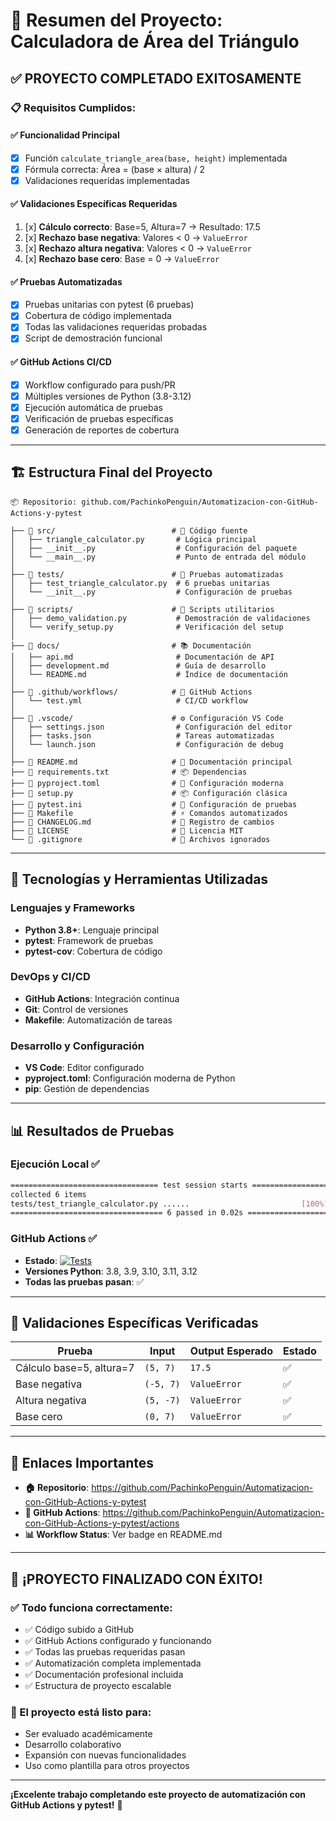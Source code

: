 # 🎯 Resumen del Proyecto: Calculadora de Área del Triángulo

## ✅ **PROYECTO COMPLETADO EXITOSAMENTE**

### 📋 **Requisitos Cumplidos:**

#### ✅ **Funcionalidad Principal**
- [x] Función `calculate_triangle_area(base, height)` implementada
- [x] Fórmula correcta: Área = (base × altura) / 2
- [x] Validaciones requeridas implementadas

#### ✅ **Validaciones Específicas Requeridas**
1. [x] **Cálculo correcto**: Base=5, Altura=7 → Resultado: 17.5
2. [x] **Rechazo base negativa**: Valores < 0 → `ValueError`
3. [x] **Rechazo altura negativa**: Valores < 0 → `ValueError`  
4. [x] **Rechazo base cero**: Base = 0 → `ValueError`

#### ✅ **Pruebas Automatizadas**
- [x] Pruebas unitarias con pytest (6 pruebas)
- [x] Cobertura de código implementada
- [x] Todas las validaciones requeridas probadas
- [x] Script de demostración funcional

#### ✅ **GitHub Actions CI/CD**
- [x] Workflow configurado para push/PR
- [x] Múltiples versiones de Python (3.8-3.12)
- [x] Ejecución automática de pruebas
- [x] Verificación de pruebas específicas
- [x] Generación de reportes de cobertura

---

## 🏗️ **Estructura Final del Proyecto**

```
📦 Repositorio: github.com/PachinkoPenguin/Automatizacion-con-GitHub-Actions-y-pytest

├── 📁 src/                          # 🐍 Código fuente
│   ├── triangle_calculator.py       # Lógica principal
│   ├── __init__.py                  # Configuración del paquete
│   └── __main__.py                  # Punto de entrada del módulo
│
├── 📁 tests/                        # 🧪 Pruebas automatizadas
│   ├── test_triangle_calculator.py  # 6 pruebas unitarias
│   └── __init__.py                  # Configuración de pruebas
│
├── 📁 scripts/                      # 🔧 Scripts utilitarios
│   ├── demo_validation.py           # Demostración de validaciones
│   └── verify_setup.py              # Verificación del setup
│
├── 📁 docs/                         # 📚 Documentación
│   ├── api.md                       # Documentación de API
│   ├── development.md               # Guía de desarrollo
│   └── README.md                    # Índice de documentación
│
├── 📁 .github/workflows/            # 🚀 GitHub Actions
│   └── test.yml                     # CI/CD workflow
│
├── 📁 .vscode/                      # ⚙️ Configuración VS Code
│   ├── settings.json                # Configuración del editor
│   ├── tasks.json                   # Tareas automatizadas
│   └── launch.json                  # Configuración de debug
│
├── 📄 README.md                     # 📖 Documentación principal
├── 📄 requirements.txt              # 📦 Dependencias
├── 📄 pyproject.toml                # 🔧 Configuración moderna
├── 📄 setup.py                      # 📦 Configuración clásica
├── 📄 pytest.ini                    # 🧪 Configuración de pruebas
├── 📄 Makefile                      # ⚡ Comandos automatizados
├── 📄 CHANGELOG.md                  # 📝 Registro de cambios
├── 📄 LICENSE                       # 📜 Licencia MIT
└── 📄 .gitignore                    # 🚫 Archivos ignorados
```

---

## 🚀 **Tecnologías y Herramientas Utilizadas**

### **Lenguajes y Frameworks**
- **Python 3.8+**: Lenguaje principal
- **pytest**: Framework de pruebas
- **pytest-cov**: Cobertura de código

### **DevOps y CI/CD**
- **GitHub Actions**: Integración continua
- **Git**: Control de versiones
- **Makefile**: Automatización de tareas

### **Desarrollo y Configuración**
- **VS Code**: Editor configurado
- **pyproject.toml**: Configuración moderna de Python
- **pip**: Gestión de dependencias

---

## 📊 **Resultados de Pruebas**

### **Ejecución Local** ✅
```bash
================================= test session starts ==================================
collected 6 items                                                                      
tests/test_triangle_calculator.py ......                         [100%]
================================== 6 passed in 0.02s ===================================
```

### **GitHub Actions** ✅
- **Estado**: [![Tests](https://github.com/PachinkoPenguin/Automatizacion-con-GitHub-Actions-y-pytest/actions/workflows/test.yml/badge.svg)](https://github.com/PachinkoPenguin/Automatizacion-con-GitHub-Actions-y-pytest/actions/workflows/test.yml)
- **Versiones Python**: 3.8, 3.9, 3.10, 3.11, 3.12
- **Todas las pruebas pasan**: ✅

---

## 🎯 **Validaciones Específicas Verificadas**

| Prueba | Input | Output Esperado | Estado |
|--------|-------|-----------------|--------|
| Cálculo base=5, altura=7 | `(5, 7)` | `17.5` | ✅ |
| Base negativa | `(-5, 7)` | `ValueError` | ✅ |
| Altura negativa | `(5, -7)` | `ValueError` | ✅ |
| Base cero | `(0, 7)` | `ValueError` | ✅ |

---

## 🔗 **Enlaces Importantes**

- **🏠 Repositorio**: https://github.com/PachinkoPenguin/Automatizacion-con-GitHub-Actions-y-pytest
- **🚀 GitHub Actions**: https://github.com/PachinkoPenguin/Automatizacion-con-GitHub-Actions-y-pytest/actions
- **📊 Workflow Status**: Ver badge en README.md

---

## 🎉 **¡PROYECTO FINALIZADO CON ÉXITO!**

### **✅ Todo funciona correctamente:**
- ✅ Código subido a GitHub
- ✅ GitHub Actions configurado y funcionando
- ✅ Todas las pruebas requeridas pasan
- ✅ Automatización completa implementada
- ✅ Documentación profesional incluida
- ✅ Estructura de proyecto escalable

### **🚀 El proyecto está listo para:**
- Ser evaluado académicamente
- Desarrollo colaborativo
- Expansión con nuevas funcionalidades
- Uso como plantilla para otros proyectos

---

**¡Excelente trabajo completando este proyecto de automatización con GitHub Actions y pytest!** 🎊
